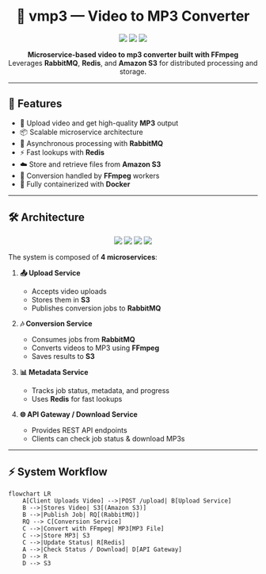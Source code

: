 <h1 align="center">🎵 vmp3 — Video to MP3 Converter</h1>

<p align="center">
  <img src="https://img.shields.io/badge/Python-3.10+-blue?logo=python&logoColor=white" />
  <img src="https://img.shields.io/badge/FastAPI-Backend-009688?logo=fastapi&logoColor=white" />
  <img src="https://img.shields.io/badge/Docker-Containerization-2496ED?logo=docker&logoColor=white" />
</p>

<p align="center">
  <b>Microservice-based video to mp3 converter built with FFmpeg</b><br/>
  Leverages <b>RabbitMQ</b>, <b>Redis</b>, and <b>Amazon S3</b> for distributed processing and storage.
</p>

---

## 🚀 Features
- 🎥 Upload video and get high-quality **MP3** output  
- 📦 Scalable microservice architecture  
- 📨 Asynchronous processing with **RabbitMQ**  
- ⚡ Fast lookups with **Redis**  
- ☁️ Store and retrieve files from **Amazon S3**  
- 🔄 Conversion handled by **FFmpeg** workers  
- 🐳 Fully containerized with **Docker**  

---

## 🛠️ Architecture

<p align="center">
  <img src="https://img.shields.io/badge/RabbitMQ-Message%20Broker-FF6600?logo=rabbitmq&logoColor=white" />
  <img src="https://img.shields.io/badge/Redis-Cache-C00000?logo=redis&logoColor=white" />
  <img src="https://img.shields.io/badge/Amazon%20S3-Storage-569A31?logo=amazonaws&logoColor=white" />
  <img src="https://img.shields.io/badge/FFmpeg-Media%20Tool-007808?logo=ffmpeg&logoColor=white" />
</p>

The system is composed of **4 microservices**:

1. **📤 Upload Service**  
   - Accepts video uploads  
   - Stores them in **S3**  
   - Publishes conversion jobs to **RabbitMQ**

2. **🎶 Conversion Service**  
   - Consumes jobs from **RabbitMQ**  
   - Converts videos to MP3 using **FFmpeg**  
   - Saves results to **S3**

3. **📊 Metadata Service**  
   - Tracks job status, metadata, and progress  
   - Uses **Redis** for fast lookups

4. **🌐 API Gateway / Download Service**  
   - Provides REST API endpoints  
   - Clients can check job status & download MP3s  

---

## ⚡ System Workflow

```mermaid
flowchart LR
    A[Client Uploads Video] -->|POST /upload| B[Upload Service]
    B -->|Stores Video| S3[(Amazon S3)]
    B -->|Publish Job| RQ[(RabbitMQ)]
    RQ --> C[Conversion Service]
    C -->|Convert with FFmpeg| MP3[MP3 File]
    C -->|Store MP3| S3
    C -->|Update Status| R[Redis]
    A -->|Check Status / Download| D[API Gateway]
    D --> R
    D --> S3
